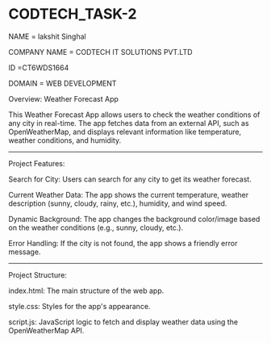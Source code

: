 # CODTECH_TASK-2

NAME = lakshit Singhal

COMPANY NAME = CODTECH IT SOLUTIONS PVT.LTD

ID =CT6WDS1664

DOMAIN = WEB DEVELOPMENT

Overview: Weather Forecast App


This Weather Forecast App allows users to check the weather conditions of any city in real-time. The app fetches data from an external API, such as OpenWeatherMap, and displays relevant information like temperature, weather conditions, and humidity.
__________________________________________________________________________________________________________
Project Features:

Search for City: Users can search for any city to get its weather forecast.

Current Weather Data: The app shows the current temperature, weather description (sunny, cloudy, rainy, etc.), humidity, and wind speed.

Dynamic Background: The app changes the background color/image based on the weather conditions (e.g., sunny, cloudy, etc.).

Error Handling: If the city is not found, the app shows a friendly error message.



_____________________________________________________________________________________________________________



Project Structure:

index.html: The main structure of the web app.

style.css: Styles for the app's appearance.

script.js: JavaScript logic to fetch and display weather data using the OpenWeatherMap API.
